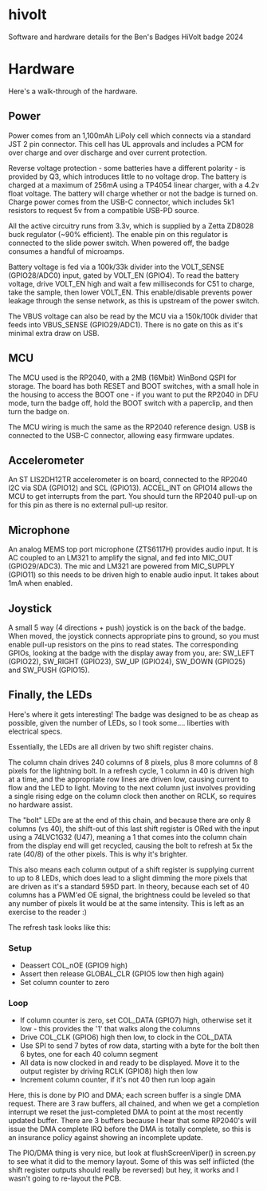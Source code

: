 # hivolt
Software and hardware details for the Ben's Badges HiVolt badge 2024

# Hardware

Here's a walk-through of the hardware.

## Power

Power comes from an 1,100mAh LiPoly cell which connects via a standard JST 2 pin connector. This cell has UL approvals and includes a PCM for over charge and over discharge and over current protection.

Reverse voltage protection - some batteries have a different polarity - is provided by Q3, which introduces little to no voltage drop. The battery is charged at a maximum of 256mA using a TP4054 linear charger, with a 4.2v float voltage. The battery will charge whether or not the badge is turned on. Charge power comes from the USB-C connector, which includes 5k1 resistors to request 5v from a compatible USB-PD source.

All the active circuitry runs from 3.3v, which is supplied by a Zetta ZD8028 buck regulator (~90% efficient). The enable pin on this regulator is connected to the slide power switch. When powered off, the badge consumes a handful of microamps.

Battery voltage is fed via a 100k/33k divider into the VOLT_SENSE (GPIO28/ADC0) input, gated by VOLT_EN (GPIO4). To read the battery voltage, drive VOLT_EN high and wait a few milliseconds for C51 to charge, take the sample, then lower VOLT_EN. This enable/disable prevents power leakage through the sense network, as this is upstream of the power switch.

The VBUS voltage can also be read by the MCU via a 150k/100k divider that feeds into VBUS_SENSE (GPIO29/ADC1). There is no gate on this as it's minimal extra draw on USB.

## MCU

The MCU used is the RP2040, with a 2MB (16Mbit) WinBond QSPI for storage. The board has both RESET and BOOT switches, with a small hole in the housing to access the BOOT one - if you want to put the RP2040 in DFU mode, turn the badge off, hold the BOOT switch with a paperclip, and then turn the badge on.

The MCU wiring is much the same as the RP2040 reference design. USB is connected to the USB-C connector, allowing easy firmware updates.

## Accelerometer

An ST LIS2DH12TR accelerometer is on board, connected to the RP2040 I2C via SDA (GPIO12) and SCL (GPIO13). ACCEL_INT on GPIO14 allows the MCU to get interrupts from the part. You should turn the RP2040 pull-up on for this pin as there is no external pull-up resitor.

## Microphone

An analog MEMS top port microphone (ZTS6117H) provides audio input. It is AC coupled to an LM321 to amplify the signal, and fed into MIC_OUT (GPIO29/ADC3). The mic and LM321 are powered from MIC_SUPPLY (GPIO11) so this needs to be driven high to enable audio input. It takes about 1mA when enabled.

## Joystick

A small 5 way (4 directions + push) joystick is on the back of the badge. When moved, the joystick connects appropriate pins to ground, so you must enable pull-up resistors on the pins to read states. The corresponding GPIOs, looking at the badge with the display away from you, are: SW_LEFT (GPIO22), SW_RIGHT (GPIO23), SW_UP (GPIO24), SW_DOWN (GPIO25) and SW_PUSH (GPIO15).

## Finally, the LEDs

Here's where it gets interesting! The badge was designed to be as cheap as possible, given the number of LEDs, so I took some.... liberties with electrical specs.

Essentially, the LEDs are all driven by two shift register chains.

The column chain drives 240 columns of 8 pixels, plus 8 more columns of 8 pixels for the lightning bolt. In a refresh cycle, 1 column in 40 is driven high at a time, and the appropriate row lines are driven low, causing current to flow and the LED to light. Moving to the next column just involves providing a single rising edge on the column clock then another on RCLK, so requires no hardware assist.

The "bolt" LEDs are at the end of this chain, and because there are only 8 columns (vs 40), the shift-out of this last shift register is ORed with the input using a 74LVC1G32 (U47), meaning a 1 that comes into the column chain from the display end will get recycled, causing the bolt to refresh at 5x the rate (40/8) of the other pixels. This is why it's brighter.

This also means each column output of a shift register is supplying current to up to 8 LEDs, which does lead to a slight dimming the more pixels that are driven as it's a standard 595D part. In theory, because each set of 40 columns has a PWM'ed OE signal, the brightness could be leveled so that any number of pixels lit would be at the same intensity. This is left as an exercise to the reader :)

The refresh task looks like this:

### Setup

- Deassert COL_nOE (GPIO9 high)
- Assert then release GLOBAL_CLR (GPIO5 low then high again)
- Set column counter to zero

### Loop

- If column counter is zero, set COL_DATA (GPIO7) high, otherwise set it low - this provides the '1' that walks along the columns
- Drive COL_CLK (GPIO6) high then low, to clock in the COL_DATA
- Use SPI to send 7 bytes of row data, starting with a byte for the bolt then 6 bytes, one for each 40 column segment
- All data is now clocked in and ready to be displayed. Move it to the output register by driving RCLK (GPIO8) high then low
- Increment column counter, if it's not 40 then run loop again

Here, this is done by PIO and DMA; each screen buffer is a single DMA request. There are 3 raw buffers, all chained, and when we get a completion interrupt we reset the just-completed DMA
to point at the most recently updated buffer. There are 3 buffers because I hear that some RP2040's will issue the DMA complete IRQ before the DMA is totally complete, so this is an insurance
policy against showing an incomplete update.

The PIO/DMA thing is very nice, but look at flushScreenViper() in screen.py to see what it did to the memory layout. Some of this was self inflicted (the shift register outputs should really
be reversed) but hey, it works and I wasn't going to re-layout the PCB.

